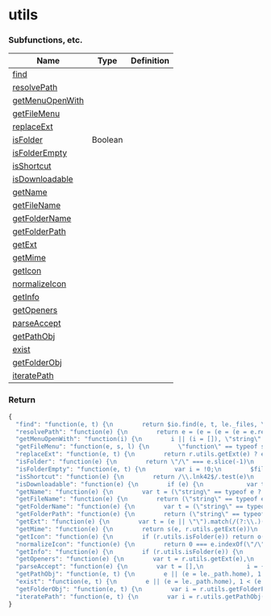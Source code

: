 # utils

### Subfunctions, etc.

| Name                                             | Type    | Definition |
| ------------------------------------------------ | ------- | ---------- |
| [find](properties/find.md)                       |         |            |
| [resolvePath](properties/resolvepath.md)         |         |            |
| [getMenuOpenWith](properties/getmenuopenwith.md) |         |            |
| [getFileMenu](properties/getfilemenu.md)         |         |            |
| [replaceExt](properties/replaceext.md)           |         |            |
| [isFolder](properties/isfolder.md)               | Boolean |            |
| [isFolderEmpty](properties/isfolderempty.md)     |         |            |
| [isShortcut](properties/isshortcut.md)           |         |            |
| [isDownloadable](properties/isdownloadable.md)   |         |            |
| [getName](properties/getname.md)                 |         |            |
| [getFileName](properties/getfilename.md)         |         |            |
| [getFolderName](properties/getfoldername.md)     |         |            |
| [getFolderPath](properties/getfolderpath.md)     |         |            |
| [getExt](properties/getext.md)                   |         |            |
| [getMime](properties/getmime.md)                 |         |            |
| [getIcon](properties/geticon.md)                 |         |            |
| [normalizeIcon](properties/normalizeicon.md)     |         |            |
| [getInfo](properties/getinfo.md)                 |         |            |
| [getOpeners](properties/getopeners.md)           |         |            |
| [parseAccept](properties/parseaccept.md)         |         |            |
| [getPathObj](properties/getpathobj.md)           |         |            |
| [exist](properties/exist.md)                     |         |            |
| [getFolderObj](properties/getfolderobj.md)       |         |            |
| [iteratePath](properties/iteratepath.md)         |         |            |

### Return

```javascript
{
  "find": "function(e, t) {\n        return $io.find(e, t, le._files, \"/\", [\".\", \"..\"])\n    }",
  "resolvePath": "function(e) {\n        return e = (e = (e = (e = e.replace(/^~|\\$HOME/g, le._path.home)).replace(/~|\\$HOME/g, le._path.home.replace(/^\\//, \"\"))).replace(/\\$SKIN/g, le._path.skin)).replace(/\\/\\//g, \"/\")\n    }",
  "getMenuOpenWith": "function(i) {\n        i || (i = []), \"string\" == typeof i && (i = [i]);\n        var n = [],\n            s = [];\n        return $io.arr.all(i, function(e) {\n            1 === e.nodeType && (e = e.getAttribute(\"data-path\"));\n            var t = r.utils.getOpeners(e);\n            (t = t.concat(\"hexed\", \"code\", \"iframe\")) && $io.arr.all(t, function(t) {\n                if (-1 === s.indexOf(t)) {\n                    s.push(t);\n                    var e = le._apps[t].icon ? r.utils.normalizeIcon(le._apps[t].icon) : \"/c/sys/skins/\" + le._settings.skin + \"/programs.png\";\n                    n.push({\n                        name: le._apps[t].name || $io.str.capitalise(t),\n                        icon: e,\n                        action: function(e) {\n                            $io.arr.all(i, function(e) {\n                                1 === e.nodeType && (e = e.getAttribute(\"data-path\")), setTimeout(function() {\n                                    $exe(t + ' \"' + e + '\"')\n                                }, 0)\n                            })\n                        }\n                    })\n                }\n            })\n        }), n.length ? n : [{\n            name: \"No programs found...\",\n            disabled: !0\n        }]\n    }",
  "getFileMenu": "function(e, s, l) {\n        \"function\" == typeof s && (l = s, s = !1);\n        var t = $io.obj.getPath(le._files, e, \"/\"),\n            r = [],\n            o = {};\n        return $io.obj.all(t, function(e, i) {\n            if (\".\" !== i && \"..\" !== i) {\n                var n = [];\n                o[i] = [], $io.obj.all(e, function(e, t) {\n                    \".\" !== t && \"..\" !== t && (o[i].push(t), n.push({\n                        name: t,\n                        radio: s,\n                        folder: i,\n                        action: l\n                    }))\n                }), o[i] = o[i].sort(function(e, t) {\n                    return e.localeCompare(t)\n                }), n = n.sort(function(e, t) {\n                    return e.name.localeCompare(t.name)\n                }), r.push({\n                    name: i,\n                    items: n\n                })\n            }\n        }), r = r.sort(function(e, t) {\n            return e.name.localeCompare(t.name)\n        }), {\n            path: e,\n            foldersList: Object.keys(o),\n            folders: o,\n            menu: r\n        }\n    }",
  "replaceExt": "function(e, t) {\n        return r.utils.getExt(e) ? e.replace(/\\.[0-9a-z]+$/, t ? \".\" + t : \"\") : e + (t ? \".\" + t : \"\")\n    }",
  "isFolder": "function(e) {\n        return \"/\" === e.slice(-1)\n    }",
  "isFolderEmpty": "function(e, t) {\n        var i = !0;\n        $file.iterateFolder(e, function(e) {\n            r.utils.isFolder(e) || (i = !1)\n        }).done(function() {\n            t(i)\n        })\n    }",
  "isShortcut": "function(e) {\n        return /\\.lnk42$/.test(e)\n    }",
  "isDownloadable": "function(e) {\n        if (e) {\n            var t = e.dataset.url || e.href;\n            return !(t && \"/\" !== t.slice(-1))\n        }\n        var n = !1;\n        return $file.eachSelection(function(e, t) {\n            var i = t.dataset.url || t.href;\n            if (!i || \"/\" === i.slice(-1)) return n = !1;\n            n = !0\n        }), n\n    }",
  "getName": "function(e) {\n        var t = (\"string\" == typeof e ? e : \"\").split(\"/\");\n        return \"/\" === e.slice(-1) ? t[t.length - 2] : t.pop()\n    }",
  "getFileName": "function(e) {\n        return (\"string\" == typeof e ? e : \"\").split(\"/\").pop()\n    }",
  "getFolderName": "function(e) {\n        var t = (\"string\" == typeof e ? e : \"\").split(\"/\");\n        return \"/\" === e.slice(-1) ? t[t.length - 2] : \"\"\n    }",
  "getFolderPath": "function(e) {\n        return (\"string\" == typeof e ? e : \"\").split(\"/\").slice(0, -1).join(\"/\") + \"/\"\n    }",
  "getExt": "function(e) {\n        var t = (e || \"\").match(/(?:\\.)([0-9a-z]+)(?:[!?].+)?$/i);\n        return t && t[1] ? t[1].toLowerCase() : \"\"\n    }",
  "getMime": "function(e) {\n        return s(e, r.utils.getExt(e))\n    }",
  "getIcon": "function(e) {\n        if (r.utils.isFolder(e)) return o(e);\n        var t = r.utils.getExt(e);\n        return l(0, t, s(e, t))\n    }",
  "normalizeIcon": "function(e) {\n        return 0 === e.indexOf(\"/\") || 0 === e.indexOf(\"http\") ? e : \"/c/sys/skins/\" + le._settings.skin + \"/\" + e\n    }",
  "getInfo": "function(e) {\n        if (r.utils.isFolder(e)) {\n            var t = \"\";\n            return \"/a/\" === e ? t = \"Storage (A:)\" : \"/c/\" === e && (t = \"System (C:)\"), {\n                icon: o(e),\n                name: t\n            }\n        }\n        var i = r.utils.getExt(e),\n            n = s(e, i);\n        return {\n            ext: i,\n            mime: n,\n            icon: l(0, i, n),\n            name: t = r.utils.getName(e)\n        }\n    }",
  "getOpeners": "function(e) {\n        var t = r.utils.getExt(e),\n            i = s(e, t),\n            n = [];\n        return le._settings.defaultApp[t] && (n = n.concat(le._settings.defaultApp[t])), le._get.ext.apps[t] && (n = n.concat(le._get.ext.apps[t])), i && $io.arr.all(le._get.mime.apps, function(e) {\n            e[0].test(i) && (n ? -1 == n.indexOf(e[1]) && n.push(e[1]) : n = [e[1]])\n        }), n\n    }",
  "parseAccept": "function(e) {\n        var t = [],\n            i = {};\n        return $io.arr.all(e.split(\",\"), function(e) {\n            0 === e.indexOf(\".\") ? (i.ext || (i.ext = []), i.ext.push(e.replace(/^\\./, \"\"))) : t.push($io.reg.escape(e.replace(\"*\", \"_4_²_\")))\n        }), t.length && (i.mimetype = new RegExp(t.join(\"|\").replace(/_4_²_/g, \".*\"))), i\n    }",
  "getPathObj": "function(e, t) {\n        e || (e = le._path.home), 1 < (e = r.utils.resolvePath(e)).length && \"/\" === e.slice(-1) && (e = e.slice(0, -1)), \"/\" !== (t = t || \"\").slice(-1) && (t += \"/\"), e = 0 === e.indexOf(\"/\") ? e : t + e;\n        var i = $io.obj.getPath(le._files, e, \"/\");\n        if (void 0 !== i && \"number\" != typeof i) {\n            var n = \"/\" + $file.getTruePath(i);\n            return 1 < n.length && \"/\" === n.slice(-1) && (n = n.slice(0, -1)), {\n                cwd: n,\n                obj: i\n            }\n        }\n    }",
  "exist": "function(e, t) {\n        e || (e = le._path.home), 1 < (e = r.utils.resolvePath(e)).length && \"/\" === e.slice(-1) && (e = e.slice(0, -1)), \"/\" !== (t = t || \"\").slice(-1) && (t += \"/\"), e = 0 === e.indexOf(\"/\") ? e : t + e;\n        var i = $io.obj.getPath(le._files, e, \"/\");\n        return void 0 !== i && i\n    }",
  "getFolderObj": "function(e, t) {\n        var i = r.utils.getFolderPath(e);\n        return r.utils.getPathObj(i, t)\n    }",
  "iteratePath": "function(e, t) {\n        var i = r.utils.getPathObj(e, t),\n            n = [],\n            s = [],\n            l = [];\n        if (i) return $io.obj.all(i.obj, function(e, t) {\n            \".\" !== t && \"..\" !== t && (r.utils.isShortcut(t) ? l.push(t) : \"object\" == typeof e ? n.push(t) : s.push(t))\n        }), {\n            tree: i,\n            obj: i.obj,\n            cwd: i.cwd,\n            dirs: n,\n            files: s,\n            lnks: l\n        }\n    }"
}
```

